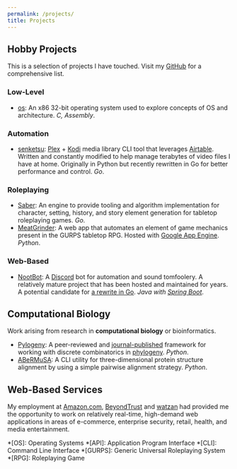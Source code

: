 ```yaml
---
permalink: /projects/
title: Projects
---
```


## Hobby Projects

This is a selection of projects I have touched. Visit my [GitHub](http://github.com/AlexSafatli?tab=repositories) for a comprehensive list.

### Low-Level

  - [os](https://github.com/AlexSafatli/os): An x86 32-bit operating system used to explore concepts of OS and architecture. *C, Assembly*.

### Automation

  - [senketsu](https://github.com/AlexSafatli/senketsu): [Plex](https://plex.tv) + [Kodi](https://kodi.tv/) media library CLI tool that leverages [Airtable](https://airtable.com/). Written and constantly modified to help manage terabytes of video files I have at home. Originally in Python but recently rewritten in Go for better performance and control. *Go*.

### Roleplaying

  - [Saber](https://github.com/AlexSafatli/Saber): An engine to provide tooling and algorithm implementation for character, setting, history, and story element generation for tabletop roleplaying games. *Go*.
  - [MeatGrinder](https://github.com/AlexSafatli/MeatGrinder): A web app that automates an element of game mechanics present in the GURPS tabletop RPG. Hosted with [Google App Engine](https://cloud.google.com/appengine/docs). *Python*.

### Web-Based

  - [NootBot](https://github.com/AlexSafatli/NootBot): A [Discord](https://discordapp.com) bot for automation and sound tomfoolery. A relatively mature project that has been hosted and maintained for years. A potential candidate for [a rewrite in Go](https://github.com/AlexSafatli/Garrus). *Java with [Spring Boot](https://spring.io/projects/spring-boot)*.

## Computational Biology

Work arising from research in **computational biology** or bioinformatics.

  - [Pylogeny](https://github.com/AlexSafatli/Pylogeny): A peer-reviewed and [journal-published](https://peerj.com/articles/cs-9/) framework for working with discrete combinatorics in [phylogeny](http://en.wikipedia.org/wiki/Phylogenetics). *Python*.
  - [ABeRMuSA](https://github.com/AlexSafatli/ABeRMuSA): A CLI utility for three-dimensional protein structure alignment by using a simple pairwise alignment strategy. *Python*.

## Web-Based Services

My employment at [Amazon.com](http://amazon.com), [BeyondTrust](http://beyondtrust.com) and [watzan](http://watzan.com) had provided me the opportunity to work on relatively real-time, high-demand web applications in areas of e-commerce, enterprise security, retail, health, and media entertainment.

*[OS]: Operating Systems
*[API]: Application Program Interface
*[CLI]: Command Line Interface
*[GURPS]: Generic Universal Roleplaying System
*[RPG]: Roleplaying Game
